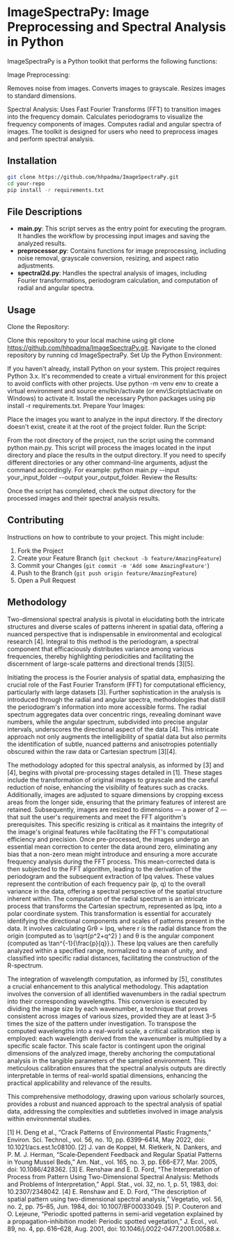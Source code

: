 
# ImageSpectraPy: Image Preprocessing and Spectral Analysis in Python

ImageSpectraPy is a Python toolkit that performs the following functions:

Image Preprocessing:

  Removes noise from images.
  Converts images to grayscale.
  Resizes images to standard dimensions.

Spectral Analysis:
Uses Fast Fourier Transforms (FFT) to transition images into the frequency domain.
Calculates periodograms to visualize the frequency components of images.
Computes radial and angular spectra of images.
The toolkit is designed for users who need to preprocess images and perform spectral analysis.

## Installation

```bash
git clone https://github.com/hhpadma/ImageSpectraPy.git
cd your-repo
pip install -r requirements.txt
```


## File Descriptions

- **main.py**: This script serves as the entry point for executing the program. It handles the workflow by processing input images and saving the analyzed results.
- **preprocessor.py**: Contains functions for image preprocessing, including noise removal, grayscale conversion, resizing, and aspect ratio adjustments.
- **spectral2d.py**: Handles the spectral analysis of images, including Fourier transformations, periodogram calculation, and computation of radial and angular spectra.

## Usage

Clone the Repository:

Clone this repository to your local machine using git clone https://github.com/hhpadma/ImageSpectraPy.git.
Navigate to the cloned repository by running cd ImageSpectraPy.
Set Up the Python Environment:

If you haven't already, install Python on your system. This project requires Python 3.x.
It's recommended to create a virtual environment for this project to avoid conflicts with other projects. Use python -m venv env to create a virtual environment and source env/bin/activate (or env\Scripts\activate on Windows) to activate it.
Install the necessary Python packages using pip install -r requirements.txt.
Prepare Your Images:

Place the images you want to analyze in the input directory. If the directory doesn't exist, create it at the root of the project folder.
Run the Script:

From the root directory of the project, run the script using the command python main.py. This script will process the images located in the input directory and place the results in the output directory.
If you need to specify different directories or any other command-line arguments, adjust the command accordingly. For example: python main.py --input your_input_folder --output your_output_folder.
Review the Results:

Once the script has completed, check the output directory for the processed images and their spectral analysis results.

## Contributing

Instructions on how to contribute to your project. This might include:

1. Fork the Project
2. Create your Feature Branch (`git checkout -b feature/AmazingFeature`)
3. Commit your Changes (`git commit -m 'Add some AmazingFeature'`)
4. Push to the Branch (`git push origin feature/AmazingFeature`)
5. Open a Pull Request

## Methodology
Two-dimensional spectral analysis is pivotal in elucidating both the intricate structures and diverse scales of patterns inherent in spatial data, offering a nuanced perspective that is indispensable in environmental and ecological research [4]. Integral to this method is the periodogram, a spectral component that efficaciously distributes variance among various frequencies, thereby highlighting periodicities and facilitating the discernment of large-scale patterns and directional trends [3][5].

Initiating the process is the Fourier analysis of spatial data, emphasizing the crucial role of the Fast Fourier Transform (FFT) for computational efficiency, particularly with large datasets [3]. Further sophistication in the analysis is introduced through the radial and angular spectra, methodologies that distill the periodogram's information into more accessible forms. The radial spectrum aggregates data over concentric rings, revealing dominant wave numbers, while the angular spectrum, subdivided into precise angular intervals, underscores the directional aspect of the data [4]. This intricate approach not only augments the intelligibility of spatial data but also permits the identification of subtle, nuanced patterns and anisotropies potentially obscured within the raw data or Cartesian spectrum [3][4].

The methodology adopted for this spectral analysis, as informed by [3] and [4], begins with pivotal pre-processing stages detailed in [1]. These stages include the transformation of original images to grayscale and the careful reduction of noise, enhancing the visibility of features such as cracks. Additionally, images are adjusted to square dimensions by cropping excess areas from the longer side, ensuring that the primary features of interest are retained. Subsequently, images are resized to dimensions — a power of 2 — that suit the user's requirements and meet the FFT algorithm's prerequisites. This specific resizing is critical as it maintains the integrity of the image's original features while facilitating the FFT's computational efficiency and precision.
Once pre-processed, the images undergo an essential mean correction to center the data around zero, eliminating any bias that a non-zero mean might introduce and ensuring a more accurate frequency analysis during the FFT process. This mean-corrected data is then subjected to the FFT algorithm, leading to the derivation of the periodogram and the subsequent extraction of Ipq values. These values represent the contribution of each frequency pair (p, q) to the overall variance in the data, offering a spectral perspective of the spatial structure inherent within.
The computation of the radial spectrum is an intricate process that transforms the Cartesian spectrum, represented as Ipq, into a polar coordinate system. This transformation is essential for accurately identifying the directional components and scales of patterns present in the data. It involves calculating Grθ = Ipq, where r is the radial distance from the origin (computed as to \sqrt{p^2+q^2} ) and θ is the angular component (computed as \tan^{-1}{\frac{p}{q}}.). These Ipq values are then carefully analyzed within a specified range, normalized to a mean of unity, and classified into specific radial distances, facilitating the construction of the R-spectrum.

The integration of wavelength computation, as informed by [5], constitutes a crucial enhancement to this analytical methodology. This adaptation involves the conversion of all identified wavenumbers in the radial spectrum into their corresponding wavelengths. This conversion is executed by dividing the image size by each wavenumber, a technique that proves consistent across images of various sizes, provided they are at least 3–5 times the size of the pattern under investigation. To transpose the computed wavelengths into a real-world scale, a critical calibration step is employed: each wavelength derived from the wavenumber is multiplied by a specific scale factor. This scale factor is contingent upon the original dimensions of the analyzed image, thereby anchoring the computational analysis in the tangible parameters of the sampled environment. This meticulous calibration ensures that the spectral analysis outputs are directly interpretable in terms of real-world spatial dimensions, enhancing the practical applicability and relevance of the results.

This comprehensive methodology, drawing upon various scholarly sources, provides a robust and nuanced approach to the spectral analysis of spatial data, addressing the complexities and subtleties involved in image analysis within environmental studies.

[1]	H. Deng et al., “Crack Patterns of Environmental Plastic Fragments,” Environ. Sci. Technol., vol. 56, no. 10, pp. 6399–6414, May 2022, doi: 10.1021/acs.est.1c08100.
[2]	J. van de Koppel, M. Rietkerk, N. Dankers, and P. M. J. Herman, “Scale‐Dependent Feedback and Regular Spatial Patterns in Young Mussel Beds,” Am. Nat., vol. 165, no. 3, pp. E66–E77, Mar. 2005, doi: 10.1086/428362.
[3]	E. Renshaw and E. D. Ford, “The Interpretation of Process from Pattern Using Two-Dimensional Spectral Analysis: Methods and Problems of Interpretation,” Appl. Stat., vol. 32, no. 1, p. 51, 1983, doi: 10.2307/2348042.
[4]	E. Renshaw and E. D. Ford, “The description of spatial pattern using two-dimensional spectral analysis,” Vegetatio, vol. 56, no. 2, pp. 75–85, Jun. 1984, doi: 10.1007/BF00033049.
[5]	P. Couteron and O. Lejeune, “Periodic spotted patterns in semi-arid vegetation explained by a propagation-inhibition model: Periodic spotted vegetation,” J. Ecol., vol. 89, no. 4, pp. 616–628, Aug. 2001, doi: 10.1046/j.0022-0477.2001.00588.x.


